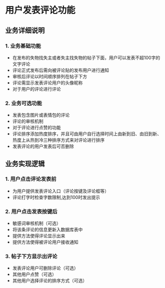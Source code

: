 # 用户发表评论功能
## 业务详细说明
### 1. 业务基础功能
- 在发布的失物找失主或者失主找失物的帖子下面，用户可以发表不超100字的文字评论
- 评论正式发布后需向被评论贴的发布用户进行通知
- 审核后评论以时间顺序排列在帖子下方
- 评论需显示发表评论用户的头像昵称
- 对于用户的评论进行评论
### 2. 业务可选功能
- 发表包含图片或表情包的评论
- 评论的审核机制
- 对于评论进行点赞的功能
- 评论排序添加热度排序，并且可由用户自行选择时间上由新到旧、由旧到新、热度上从热到冷三种排序方式来对评论进行排序
- 发表评论的用户发表后可否删除
## 业务实现逻辑
### 1. 用户点击评论发表前
- 为用户提供发表评论入口（评论按键及评论框等）
- 评论打字时检查字数限制,达到100时发出提示
### 2. 用户点击发表按键后
- 敏感词审核机制（可选）
- 将该条评论的信息更新入数据库表中
- 提供方法使得评论显示出来
- 提供方法使得被评论用户接收通知
### 3. 帖子下方显示出评论
- 发表评论用户可删除评论（可选） 
- 其他用户点赞（可选）
- 其他用户选择评论的排序方式（可选）